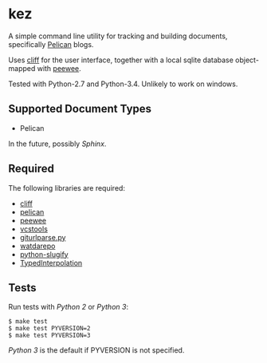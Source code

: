
kez
===

A simple command line utility for tracking and building documents, specifically
[Pelican](http://docs.getpelican.com) blogs.

Uses [cliff](http://cliff.readthedocs.org) for the user interface, together
with a local sqlite database object-mapped with
[peewee](http://peewee.readthedocs.org).

Tested with Python-2.7 and Python-3.4. Unlikely to work on windows.

Supported Document Types
------------------------

+ Pelican

In the future, possibly *Sphinx*.


Required
--------

The following libraries are required:

+ [cliff](http://cliff.readthedocs.org)
+ [pelican](http://docs.getpelican.com)
+ [peewee](http://peewee.readthedocs.org)
+ [vcstools](https://pypi.python.org/pypi/vcstools/)
+ [giturlparse.py](https://pypi.python.org/pypi/giturlparse.py/)
+ [watdarepo](https://pypi.python.org/pypi/watdarepo/)
+ [python-slugify](https://pypi.python.org/pypi/python-slugify/)
+ [TypedInterpolation](https://pypi.python.org/pypi/TypedInterpolation/)


Tests
-----

Run tests with *Python 2* or *Python 3*:

    $ make test
    $ make test PYVERSION=2
    $ make test PYVERSION=3

*Python 3* is the default if PYVERSION is not specified.



